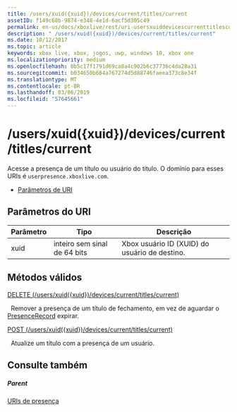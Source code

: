 ```yaml
---
title: /users/xuid({xuid})/devices/current/titles/current
assetID: f149c68b-9874-e348-4e1d-6acf5d305c49
permalink: en-us/docs/xboxlive/rest/uri-usersxuiddevicescurrenttitlescurrent.html
description: " /users/xuid({xuid})/devices/current/titles/current"
ms.date: 10/12/2017
ms.topic: article
keywords: xbox live, xbox, jogos, uwp, windows 10, xbox one
ms.localizationpriority: medium
ms.openlocfilehash: 0b5c17f1791d69ca8a4c902b6c37736c4da28a31
ms.sourcegitcommit: b034650b684a767274d5d88746faeea373c8e34f
ms.translationtype: MT
ms.contentlocale: pt-BR
ms.lasthandoff: 03/06/2019
ms.locfileid: "57645661"
---
```

# <a name="usersxuidxuiddevicescurrenttitlescurrent"></a>/users/xuid({xuid})/devices/current/titles/current
Acesse a presença de um título ou usuário do título. O domínio para esses URIs é `userpresence.xboxlive.com`.
 
  * [Parâmetros de URI](#ID4EV)
 
<a id="ID4EV"></a>

 
## <a name="uri-parameters"></a>Parâmetros do URI
 
| Parâmetro| Tipo| Descrição| 
| --- | --- | --- | 
| xuid| inteiro sem sinal de 64 bits| Xbox usuário ID (XUID) do usuário de destino.| 
  
<a id="ID4EUB"></a>

 
## <a name="valid-methods"></a>Métodos válidos

[DELETE (/users/xuid({xuid})/devices/current/titles/current)](uri-usersxuiddevicescurrenttitlescurrentdelete.md)

&nbsp;&nbsp;Remover a presença de um título de fechamento, em vez de aguardar o [PresenceRecord](../../json/json-presencerecord.md) expirar.

[POST (/users/xuid({xuid})/devices/current/titles/current)](uri-usersxuiddevicescurrenttitlescurrentpost.md)

&nbsp;&nbsp;Atualize um título com a presença de um usuário.
 
<a id="ID4EBC"></a>

 
## <a name="see-also"></a>Consulte também
 
<a id="ID4EDC"></a>

 
##### <a name="parent"></a>Parent 

[URIs de presença](atoc-reference-presence.md)

   